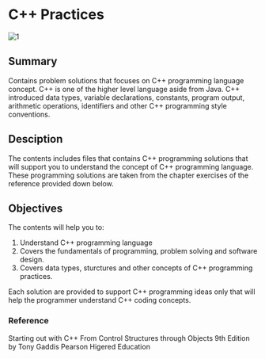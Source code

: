 # C++ Practices
![1](https://user-images.githubusercontent.com/57646605/106400616-0eafe080-63e5-11eb-8223-6ce60506a5ef.jpg)

## Summary
Contains problem solutions that focuses on C++ programming language concept. C++ is one of the higher level language aside from Java. C++ introduced data types, variable declarations, constants, program output, arithmetic operations, identifiers and other C++ programming style conventions.

## Desciption
The contents includes files that contains C++ programming solutions that will support you to understand the concept of C++ programming language. These programming solutions are taken from the chapter exercises of the reference provided down below.

## Objectives
The contents will help you to:

1. Understand C++ programming language
2. Covers the fundamentals of programming, problem solving and software design.
3. Covers data types, sturctures and other concepts of C++ programming practices.

Each solution are provided to support C++ programming ideas only that will help the programmer understand C++ coding concepts.

### Reference
Starting out with C++ From Control Structures through Objects 9th Edition by Tony Gaddis
Pearson Higered Education
